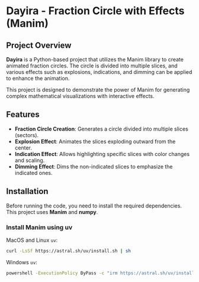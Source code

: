# Dayira - Fraction Circle with Effects (Manim)

## Project Overview

**Dayira** is a Python-based project that utilizes the Manim library to create animated fraction circles. The circle is divided into multiple slices, and various effects such as explosions, indications, and dimming can be applied to enhance the animation.

This project is designed to demonstrate the power of Manim for generating complex mathematical visualizations with interactive effects.

## Features

- **Fraction Circle Creation**: Generates a circle divided into multiple slices (sectors).
- **Explosion Effect**: Animates the slices exploding outward from the center.
- **Indication Effect**: Allows highlighting specific slices with color changes and scaling.
- **Dimming Effect**: Dims the non-indicated slices to emphasize the indicated ones.

## Installation

Before running the code, you need to install the required dependencies. This project uses **Manim** and **numpy**.

### Install Manim using uv

MacOS and Linux `uv`:

```bash
curl -LsSf https://astral.sh/uv/install.sh | sh
```

Windows `uv`:

```bash
powershell -ExecutionPolicy ByPass -c "irm https://astral.sh/uv/install.ps1 | iex"
```



